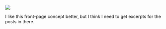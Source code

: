 ![](https://db-feed.s3.amazonaws.com/legacy/Screen_Shot_2019_05_10_at_5_30_23_PM-1557524904354.png)

I like this front-page concept better, but I think I need to get excerpts for the posts in there.
